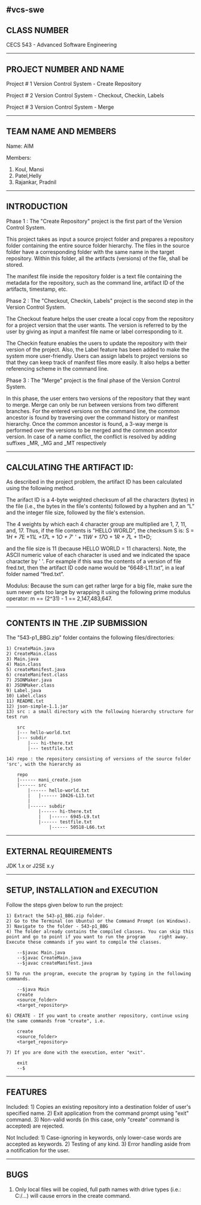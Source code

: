 #vcs-swe
-------------
CLASS NUMBER
-------------

CECS 543 - Advanced Software Engineering

------------------------
PROJECT NUMBER AND NAME
------------------------

Project # 1
Version Control System - Create Repository

Project # 2
Version Control System - Checkout, Checkin, Labels

Project # 3
Version Control System - Merge

----------------------
TEAM NAME AND MEMBERS
----------------------

Name: AIM

Members:
1) Koul, Mansi  
2) Patel,Helly
3) Rajankar, Pradnil

-------------
INTRODUCTION
-------------

Phase 1 : The "Create Repository" project is the first part of the Version Control System.

This project takes as input a source project folder and prepares a repository folder containing the entire source folder hierarchy. The files in the source folder have a corresponding folder with the same name in the target repository. Within this folder, all the artifacts (versions) of the file, shall be stored. 

The manifest file inside the repository folder is a text file containing the metadata for the repository, such as the command line, artifact ID of the artifacts, timestamp, etc. 

Phase 2 : The "Checkout, Checkin, Labels" project is the second step in the Version Control System.

The Checkout feature helps the user create a local copy from the repository for a project version that the user wants. The version is referred to by the user by giving as input a manifest file name or label corresponding to it. 

The Checkin feature enables the users to update the repository with their version of the project. Also, the Label feature has been added to make the system more user-friendly. Users can assign labels to project versions so that they can keep track of manifest files more easily. It also helps a better referencing scheme in the command line. 

Phase 3 : The "Merge" project is the final phase of the Version Control System.

In this phase, the user enters two versions of the repository that they want to merge. Merge can only be run between versions from two different branches. For the entered versions on the command line, the common ancestor is found by traversing over the command history or manifest hierarchy. Once the common ancestor is found, a 3-way merge is performed over the versions to be merged and the common ancestor version. In case of a name conflict, the conflict is resolved by adding suffixes _MR, _MG and _MT respectively 

----------------------------
CALCULATING THE ARTIFACT ID:
----------------------------

As described in the project problem, the artifact ID has been calculated using the following method.

The arifact ID is a 4-byte weighted checksum of all the characters (bytes) in the file (i.e., the bytes in the file's contents) followed by a hyphen and an “L” and the integer file size, followed by the file's extension. 

The 4 weights by which each 4 character group are multiplied are 1, 7, 11, and, 17. Thus, if the file contents is "HELLO WORLD", the checksum S is: 
S = 1*H + 7*E +11*L +17*L + 1*O + 7*' ' + 11*W + 17*O + 1*R + 7*L + 11*D;

and the file size is 11 (because HELLO WORLD = 11 characters). Note, the ASCII numeric value of each character is used and we indicated the space character by ' '. For example if this was the contents of a version of file fred.txt, then the artifact ID code name would be “6648-L11.txt”, in a leaf folder named “fred.txt”.

Modulus: Because the sum can get rather large for a big file, make sure the sum never gets too large by wrapping it using the following prime modulus operator: m == (2^31) - 1 == 2,147,483,647.

--------------------------------
CONTENTS IN THE .ZIP SUBMISSION
--------------------------------

The "543-p1_BBG.zip" folder contains the following files/directories:

	1) CreateMain.java
	2) CreateMain.class
	3) Main.java
	4) Main.class
	5) createManifest.java
	6) createManifest.class
	7) JSONMaker.java
	8) JSONMaker.class
	9) Label.java
	10) Label.class
	11) README.txt
	12) json-simple-1.1.jar
	13) src : a small directory with the following hierarchy structure for test run
	 	
	 	src
	 	|--- hello-world.txt
	 	|--- subdir
	 		|--- hi-there.txt
	 		|--- testfile.txt

	14) repo : the repository consisting of versions of the source folder 'src', with the hierarchy as
		
		repo
		|------ mani_create.json		
		|------	src
		 	|------	hello-world.txt
			|	|------	10426-L13.txt
			|		 	
			|------ subdir
		 		|------	hi-there.txt
				|	|------ 6945-L9.txt	
		 		|------	testfile.txt
					|------ 50518-L66.txt
                    
----------------------
EXTERNAL REQUIREMENTS
----------------------

JDK 1.x or J2SE x.y

----------------------------------
SETUP, INSTALLATION and EXECUTION
----------------------------------

Follow the steps given below to run the project:
	
	1) Extract the 543-p1_BBG.zip folder. 
	2) Go to the Terminal (on Ubuntu) or the Command Prompt (on Windows).
	3) Navigate to the folder - 543-p1_BBG
	4) The folder already contains the compiled classes. You can skip this point and go to point if you want to run the program 	right away. Execute these commands if you want to compile the classes. 

		--$javac Main.java
		--$javac CreateMain.java
		--$javac createManifest.java

	5) To run the program, execute the program by typing in the following commands.

		--$java Main
		create
		<source_folder>
		<target_repository>
	
	6) CREATE - If you want to create another repository, continue using the same commands from "create", i.e.

		create
		<source_folder>
		<target_repository>

	7) If you are done with the execution, enter "exit".

		exit
		--$


---------
FEATURES
---------
Included:
	1) Copies an existing repository into a destination folder of user's specified name.
	2) Exit application from the command prompt using "exit" command.
	3) Non-valid words (in this case, only "create" command is accepted) are rejected.

Not Included:
	1) Case-ignoring in keywords, only lower-case words are accepted as keywords.
	2) Testing of any kind.
	3) Error handling aside from a notification for the user.

-----
BUGS
-----
1) Only local files will be copied, full path names with drive types (i.e.: C:/...) will cause errors in the create command.
